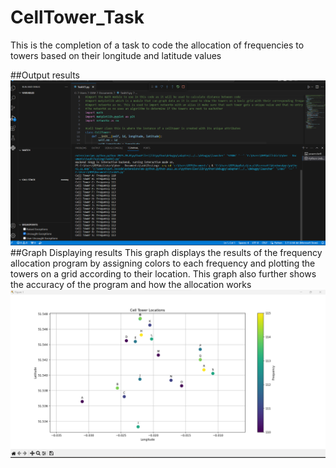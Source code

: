 # CellTower_Task
This is the completion of a task to code the allocation of frequencies to towers based on their longitude and latitude values



##Output results
![Hello](Results.png)
##Graph Displaying results
This graph displays the results of the frequency allocation program by assigning colors to each frequency and plotting the towers on a grid according to their location. This graph also further shows the accuracy of the program and how the allocation works
![alt text](Graph.png)
